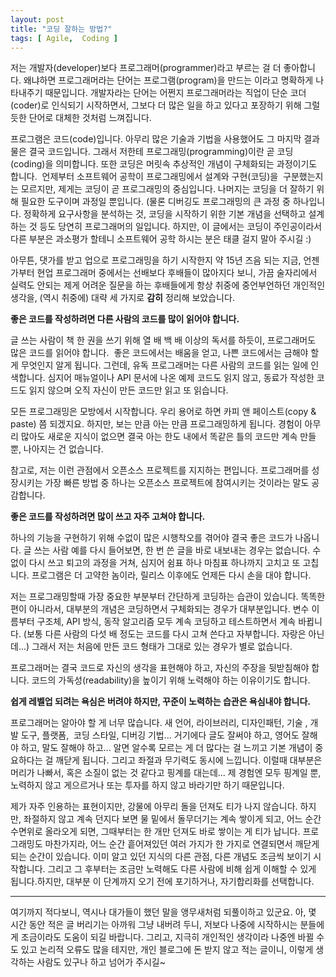 ```yaml
---
layout: post
title: "코딩 잘하는 방법?"
tags: [ Agile,  Coding ]
---
```


저는 개발자(developer)보다 프로그래머(programmer)라고 부르는 걸 더 좋아합니다. 왜냐하면 프로그래머라는 단어는 프로그램(program)을 만드는 이라고 명확하게 나타내주기 때문입니다. 개발자라는 단어는 어쩐지 프로그래머라는 직업이 단순 코더(coder)로 인식되기 시작하면서, 그보다 더 많은 일을 하고 있다고 포장하기 위해 그럴듯한 단어로 대체한 것처럼 느껴집니다.

프로그램은 코드(code)입니다. 아무리 많은 기술과 기법을 사용했어도 그 마지막 결과물은 결국 코드입니다. 그래서 저한테 프로그래밍(programming)이란 곧 코딩(coding)을 의미합니다. 또한 코딩은 머릿속 추상적인 개념이 구체화되는 과정이기도 합니다.  언제부터 소프트웨어 공학이 프로그래밍에서 설계와 구현(코딩)을  구분했는지는 모르지만, 제게는 코딩이 곧 프로그래밍의 중심입니다. 나머지는 코딩을 더 잘하기 위해 필요한 도구이며 과정일 뿐입니다. (물론 디버깅도 프로그래밍의 큰 과정 중 하나입니다. 정확하게 요구사항을 분석하는 것, 코딩을 시작하기 위한 기본 개념을 선택하고 설계하는 것 등도 당연히 프로그래머의 일입니다. 하지만, 이 글에서는 코딩이 주인공이라서 다른 부분은 과소평가 할테니 소프트웨어 공학 하시는 분은 태클 걸지 말아 주시길 :)

아무튼, 댓가를 받고 업으로 프로그래밍을 하기 시작한지 약 15년 즈음 되는 지금, 언젠가부터 현업 프로그래머 중에서는 선배보다 후배들이 많아지다 보니, 가끔 술자리에서 실력도 안되는 제게 어려운 질문을 하는 후배들에게 항상 취중에 중언부언하던 개인적인 생각을, (역시 취중에) 대략 세 가지로 **감히** 정리해 보았습니다.

**좋은 코드를 작성하려면 다른 사람의 코드를 많이 읽어야 합니다.**

글 쓰는 사람이 책 한 권을 쓰기 위해 열 배 백 배 이상의 독서를 하듯이, 프로그래머도 많은 코드를 읽어야 합니다.  좋은 코드에서는 배움을 얻고, 나쁜 코드에서는 금해야 할 게 무엇인지 알게 됩니다. 그런데, 유독 프로그래머는 다른 사람의 코드를 읽는 일에 인색합니다. 심지어 매뉴얼이나 API 문서에 나온 예제 코드도 읽지 않고, 동료가 작성한 코드도 읽지 않으며 오직 자신이 만든 코드만 읽고 또 읽습니다.

모든 프로그래밍은 모방에서 시작합니다. 우리 용어로 하면 카피 앤 페이스트(copy & paste) 쯤 되겠지요. 하지만, 보는 만큼 아는 만큼 프로그래밍하게 됩니다. 경험이 아무리 많아도 새로운 지식이 없으면 결국 아는 한도 내에서 똑같은 틀의 코드만 계속 만들 뿐, 나아지는 건 없습니다.

참고로, 저는 이런 관점에서 오픈소스 프로젝트를 지지하는 편입니다. 프로그래머를 성장시키는 가장 빠른 방법 중 하나는 오픈소스 프로젝트에 참여시키는 것이라는 말도 공감합니다.

**좋은 코드를 작성하려면 많이 쓰고 자주 고쳐야 합니다.**

하나의 기능을 구현하기 위해 수없이 많은 시행착오를 겪어야 결국 좋은 코드가 나옵니다. 글 쓰는 사람 예를 다시 들어보면, 한 번 쓴 글을 바로 내보내는 경우는 없습니다. 수없이 다시 쓰고 퇴고의 과정을 거쳐, 심지어 쉼표 하나 마침표 하나까지 고치고 또 고칩니다. 프로그램은 더 고약한 놈이라, 릴리스 이후에도 언제든 다시 손을 대야 합니다.

저는 프로그래밍할때 가장 중요한 부분부터 간단하게 코딩하는 습관이 있습니다. 똑똑한 편이 아니라서, 대부분의 개념은 코딩하면서 구체화되는 경우가 대부분입니다. 변수 이름부터 구조체, API 방식, 동작 알고리즘 모두 계속 코딩하고 테스트하면서 계속 바뀝니다. (보통 다른 사람의 다섯 배 정도는 코드를 다시 고쳐 쓴다고 자부합니다. 자랑은 아닌데...) 그래서 저는 처음에 만든 코드 형태가 그대로 있는 경우가 별로 없습니다.

프로그래머는 결국 코드로 자신의 생각을 표현해야 하고, 자신의 주장을 뒷받침해야 합니다. 코드의 가독성(readability)을 높이기 위해 노력해야 하는 이유이기도 합니다.

**쉽게 레벨업 되려는 욕심은 버려야 하지만, 꾸준이 노력하는 습관은 욕심내야 합니다.**

프로그래머는 알아야 할 게 너무 많습니다. 새 언어, 라이브러리, 디자인패턴, 기술 , 개발 도구, 플랫폼,  코딩 스타일, 디버깅 기법... 거기에다 글도 잘써야 하고, 영어도 잘해야 하고, 말도 잘해야 하고... 알면 알수록 모르는 게 더 많다는 걸 느끼고 기본 개념이 중요하다는 걸 깨닫게 됩니다. 그리고 좌절과 무기력도 동시에 느낍니다. 이럴때 대부분은 머리가 나빠서, 혹은 소질이 없는 것 같다고 핑계를 대는데... 제 경험엔 모두 핑계일 뿐, 노력하지 않고 게으르거나 또는 투자를 하지 않고 바라기만 하기 때문입니다.

제가 자주 인용하는 표현이지만, 강물에 아무리 돌을 던져도 티가 나지 않습니다. 하지만, 좌절하지 않고 계속 던지다 보면 물 밑에서 돌무더기는 계속 쌓이게 되고, 어느 순간 수면위로 올라오게 되면, 그때부터는 한 개만 던져도 바로 쌓이는 게 티가 납니다. 프로그래밍도 마찬가지라, 어느 순간 흩어져있던 여러 가지가 한 가지로 연결되면서 깨닫게 되는 순간이 있습니다. 이미 알고 있던 지식의 다른 관점, 다른 개념도 조금씩 보이기 시작합니다. 그리고 그 후부터는 조금만 노력해도 다른 사람에 비해 쉽게 이해할 수 있게 됩니다.하지만, 대부분 이 단계까지 오기 전에 포기하거나, 자기합리화를 선택합니다.

---

여기까지 적다보니, 역시나 대가들이 했던 말을 앵무새처럼 되풀이하고 있군요. 아, 몇 시간 동안 적은 글 버리기는 아까워 그냥 내버려 두니, 저보다 나중에 시작하시는 분들에게 조금이라도 도움이 되길 바랍니다. 그리고, 지극히 개인적인 생각이라 나중엔 바뀔 수도 있고 논리적 오류도 많을 테지만, 개인 블로그에 돈 받지 않고 적는 글이니, 이렇게 생각하는 사람도 있구나 하고 넘어가 주시길~
